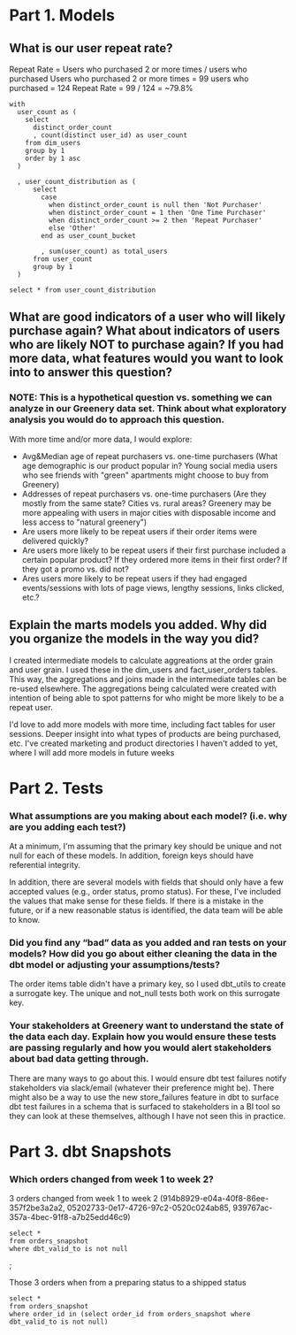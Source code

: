 # Part 1. Models
## What is our user repeat rate?
Repeat Rate = Users who purchased 2 or more times / users who purchased
Users who purchased 2 or more times = 99
users who purchased = 124
Repeat Rate = 99 / 124 = ~79.8%

```
with
  user_count as (
    select
      distinct_order_count
      , count(distinct user_id) as user_count
    from dim_users
    group by 1
    order by 1 asc
  )
  
  , user_count_distribution as (
      select
        case
          when distinct_order_count is null then 'Not Purchaser'
          when distinct_order_count = 1 then 'One Time Purchaser'
          when distinct_order_count >= 2 then 'Repeat Purchaser'
          else 'Other'
        end as user_count_bucket
      
        , sum(user_count) as total_users
      from user_count
      group by 1
  )

select * from user_count_distribution
```
## What are good indicators of a user who will likely purchase again? What about indicators of users who are likely NOT to purchase again? If you had more data, what features would you want to look into to answer this question?
### NOTE: This is a hypothetical question vs. something we can analyze in our Greenery data set. Think about what exploratory analysis you would do to approach this question.
With more time and/or more data, I would explore: 
- Avg&Median age of repeat purchasers vs. one-time purchasers (What age demographic is our product popular in? Young social media users who see friends with "green" apartments might choose to buy from Greenery)
- Addresses of repeat purchasers vs. one-time purchasers (Are they mostly from the same state? Cities vs. rural areas? Greenery may be more appealing with users in major cities with disposable income and less access to "natural greenery")
- Are users more likely to be repeat users if their order items were delivered quickly?
- Are users more likely to be repeat users if their first purchase included a certain popular product? If they ordered more items in their first order? If they got a promo vs. did not?
- Ares users more likely to be repeat users if they had engaged events/sessions with lots of page views, lengthy sessions, links clicked, etc.?

## Explain the marts models you added. Why did you organize the models in the way you did?
I created intermediate models to calculate aggreations at the order grain and user grain. I used these in the dim_users and fact_user_orders tables. This way, the aggregations and joins made in the intermediate tables can be re-used elsewhere. The aggregations being calculated were created with intention of being able to spot patterns for who might be more likely to be a repeat user.

I'd love to add more models with more time, including fact tables for user sessions. Deeper insight into what types of products are being purchased, etc. I've created marketing and product directories I haven't added to yet, where I will add more models in future weeks


# Part 2. Tests
### What assumptions are you making about each model? (i.e. why are you adding each test?)
At a minimum, I'm assuming that the primary key should be unique and not null for each of these models. In addition, foreign keys should have referential integrity.

In addition, there are several models with fields that should only have a few accepted values (e.g., order status, promo status). For these, I've included the values that make sense for these fields. If there is a mistake in the future, or if a new reasonable status is identified, the data team will be able to know.

### Did you find any “bad” data as you added and ran tests on your models? How did you go about either cleaning the data in the dbt model or adjusting your assumptions/tests?
The order items table didn't have a primary key, so I used dbt_utils to create a surrogate key. The unique and not_null tests both work on this surrogate key. 

### Your stakeholders at Greenery want to understand the state of the data each day. Explain how you would ensure these tests are passing regularly and how you would alert stakeholders about bad data getting through.
There are many ways to go about this. I would ensure dbt test failures notify stakeholders via slack/email (whatever their preference might be). There might also be a way to use the new store_failures feature in dbt to surface dbt test failures in a schema that is surfaced to stakeholders in a BI tool so they can look at these themselves, although I have not seen this in practice. 

# Part 3. dbt Snapshots
### Which orders changed from week 1 to week 2? 

3 orders changed from week 1 to week 2 (914b8929-e04a-40f8-86ee-357f2be3a2a2,  05202733-0e17-4726-97c2-0520c024ab85, 939767ac-357a-4bec-91f8-a7b25edd46c9)
```
select * 
from orders_snapshot
where dbt_valid_to is not null
```
;

Those 3 orders when from a preparing status to a shipped status
```
select *
from orders_snapshot
where order_id in (select order_id from orders_snapshot where dbt_valid_to is not null)
```